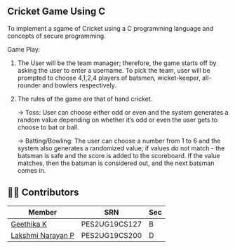 ## Cricket Game Using C 
To implement a sgame of Cricket using a C programming language and concepts of secure programming. 

Game Play:
1. The User will be the team manager; therefore, the game starts off by asking the user to enter a username. To pick the team, user will be prompted to choose 4,1,2,4 players of batsmen, wicket-keeper, all-rounder and bowlers respectively.

2. The rules of the game are that of hand cricket. 

    -> Toss: User can choose either odd or even and the system generates a random value depending on whether it’s odd or even the user gets to choose to bat or ball.
   
   -> Batting/Bowling: The user can choose a number from 1 to 6 and the system also generates a randomized value; if values do not match - the batsman is safe and the                          score is added to the scoreboard. If the value matches, then the batsman is considered out, and the next batsman comes in.

## 👨‍💻 Contributors
Member | SRN | Sec 
--- | --- | ---
[Geethika K](https://github.com/Geeth5) | PES2UG19CS127 | B<br>
[Lakshmi Narayan P](https://github.com/LakshmiNarayanP) | PES2UG19CS200 | D
